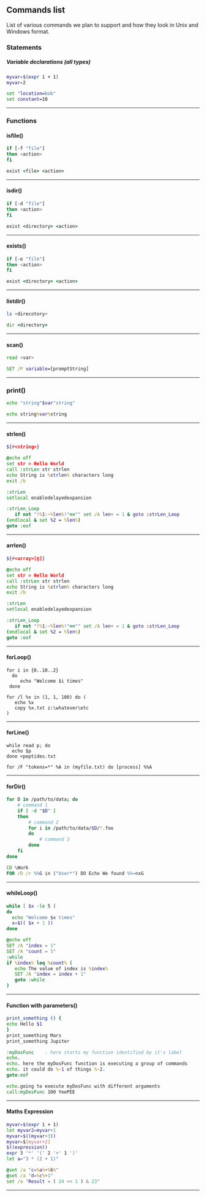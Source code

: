 ## Commands list

List of various commands we plan to support and how they look in Unix and Windows format.

### Statements

##### Variable declarations (all types)

```sh
myvar=$(expr 1 + 1)
myvar=2
```

```bat
set "location=bob"
set constant=10
```

----



### Functions

#### isfile()

```sh
if [-f "file"]
then <action>
fi
```

```bat
exist <file> <action>
```

-----

#### isdir()

```sh
if [-d "file"]
then <action>
fi
```

```bat
exist <directory> <action>
```

-----

#### exists()

```sh
if [-e "file"]
then <action>
fi
```

```bat
exist <directory> <action>
```

-----


#### listdir()

```sh
ls <direcotory>
```

```bat
dir <directory>
```

-----

#### scan()

```sh
read <var>
```

```bat
SET /P variable=[promptString]
```

-----

### print()

```sh
echo "string"$var"string"
```

```bat
echo string%var%string
```

-----

#### strlen()

```sh
${#<string>}
```

```bat
@echo off
set str = Hello World
call :strLen str strlen
echo String is %strlen% characters long
exit /b

:strLen
setlocal enabledelayedexpansion

:strLen_Loop
   if not "!%1:~%len%!"=="" set /A len+ = 1 & goto :strLen_Loop
(endlocal & set %2 = %len%)
goto :eof
```

-----


#### arrlen()

```sh
${#<array>[@]}
```

```bat
@echo off
set str = Hello World
call :strLen str strlen
echo String is %strlen% characters long
exit /b

:strLen
setlocal enabledelayedexpansion

:strLen_Loop
   if not "!%1:~%len%!"=="" set /A len+ = 1 & goto :strLen_Loop
(endlocal & set %2 = %len%)
goto :eof
```

-----



#### forLoop()

```{START..END..INCREMENT}
for i in {0..10..2}
  do 
     echo "Welcome $i times"
 done

```

```(START, INCREMENT, END)
for /l %x in (1, 1, 100) do (
   echo %x
   copy %x.txt z:\whatever\etc
)
```

-----


#### forLine()

```
while read p; do
  echo $p
done <peptides.txt

```

```
for /F "tokens=*" %A in (myfile.txt) do [process] %%A

```

-----



#### forDir()

```sh
for D in /path/to/data; do
    # command 1
    if [ -d "$D" ]
    then
        # command 2
        for i in /path/to/data/$D/*.foo
        do
            # command 3
        done
    fi
done
```

```bat
CD \Work 
FOR /D /r %%G in ("User*") DO Echo We found %%~nxG
```

-----


#### whileLoop()

```sh
while [ $x -le 5 ]
do
  echo "Welcome $x times"
  x=$(( $x + 1 ))
done

```

```bat
@echo off
SET /A "index = 1"
SET /A "count = 5"
:while
if %index% leq %count% (
   echo The value of index is %index%
   SET /A "index = index + 1"
   goto :while
)
```

-----

#### Function with parameters()

```sh
print_something () {
echo Hello $1
}
print_something Mars
print_something Jupiter

```

```bat
:myDosFunc    - here starts my function identified by it's label
echo.
echo. here the myDosFunc function is executing a group of commands
echo. it could do %~1 of things %~2.
goto:eof

echo.going to execute myDosFunc with different arguments
call:myDosFunc 100 YeePEE
```

-----


#### Maths Expression

```sh
myvar=$(expr 1 + 1)
let myvar2=myvar+1
myvar=$((myvar+3))
myvar=$[myvar+2]
$((expression))
expr 3 '*' '(' 2 '+' 1 ')'
let a="3 * (2 + 1)"
```
```bat
@set /a "c=%a%+%b%"
@set /a "d=%c%+1"
set /a "Result = ( 24 << 1 ) & 23"
```

-----
